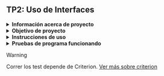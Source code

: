 ## TP2: Uso de Interfaces

<details>
<summary><b>Información acerca de proyecto</b></summary>
  
* **Autores:**
    * Pojmaevich Mirko (mirkopoj@gmail.com) 
    * Torletti Lara (lara.a.torletti@gmail.com)

* **Materia:**
    Arquitectura de Software - B5647

* **Profesor:**
    Martín Morixe
  
* Universidad Nacional de Río Negro - Sede Andina - Ingeniería Electrónica
</details>

<details>

<summary><b>Objetivo de proyecto</b></summary>

* Diseñar e implementar un programa que tenga un interfaz pila (StackInterface) y dos implementaciones:
  * una con memoria estática (FixedArrayStack) 
  * otra con memoria dinámica (DynamicMemStack)
   
* Escribir una clase Vehiculo que sea apilable.
* Escribir una clase StackUser que use la pila:
  * método para cargar la pila
  * método para consumir los elementos e imprimir sus datos
    
![Consigna](/consigna/imagenconsigna.png)
 </details>
 
<details>
  
<summary><b>Instrucciones de uso</b></summary>

* Haga:
 ```{bash}
git clone https://github.com/Arquitectura-de-Software-UNRN-2024/TP2-Uso-de-interfaces.git
make
```
* Los ejecutables luego de hacer make, se encontrarán en bin/.
* para correr el Stackable main:
 ```{bash}
#Para correr el stackable main con los vehiculos
bin/main <opciones>
# en donde las opciones son:
#
# --help | -h : para mostrar ayuda.
#
# -f : selecciona la implementación de pila estática.
#  La pila se crea con un tamaño predeterminado definido por la variable
#  `FIXED_ARRAY_STACK_CAPACITY` en el archivo ´fixed_array_stack.hpp`.
#
# -d [tamaño] : selecciona la implementación de pila de memoria dinámica.
#  Si no se proporciona un tamaño, se crea una pila predeterminada con un tamaño
#  especificado por la constante `DYNAMIC_STACK_INITIAL_CAPACITY` en el archivo `dynamic_mem_stack.hpp`.
#  Si se proporciona un tamaño (por ejemplo, `-d 100`), la pila se inicializa con la capacidad inicial especificada.
#
# -r [tamaño] : selecciona la implementación de pila de memoria dinámica redimensionable.
#  Si no se proporciona un tamaño, se crea una pila predeterminada con un tamaño especificado
#  por la constante `DYNAMIC_STACK_INITIAL_CAPACITY` en el archivo `dynamic_mem_stack.hpp`.
#  Si se proporciona un tamaño (por ejemplo, `-r 100`), la pila se inicializa con la capacidad inicial especificada.
```

</details>

<details>
  
<summary><b>Pruebas de programa funcionando</b></summary>

### Menú de ayuda
  <div>
  <p style = 'text-align:center;'>
  <img src=/consigna/menuhelp.png alt="Menú de Ayuda" width="500px">
  </p>
  </div>
  
### Código main
 <div>
  <p style = 'text-align:center;'>
  <img src=/consigna/maincpp.png alt="Código main" width="500px">
  </p>
  </div>

### Flag -f  
#### Fixed Array Stack con el 'define' por default y 'define' autodefinido por usuario
 <div>
  <p style = 'text-align:center;'>
  <img src=/consigna/flag-fcondistintasdefiniciones.png alt="Flag-f" width="500px">
  </p>
  </div>

### Flag -d  
#### Dinamic Array Stack con el 'define' por default y con [tamaño] definido por usuario por teclado
 <div>
  <p style = 'text-align:center;'>
  <img src=/consigna/flag-dcondistintasdef.png alt="Flag-d" width="500px">
  </p>
  </div>


### Flag -r  
#### Dinamic Array Stack Rezizable con el 'define' por default y con [tamaño] definido por usuario por teclado
 <div>
  <p style = 'text-align:center;'>
  <img src=/consigna/flag-rcondistintasdefiniciones.png alt="Flag-r" width="500px">
  </p>
  </div>

</details>

> [!WARNING]
> Correr los test depende de Criterion. [Ver más sobre criterion](https://criterion.readthedocs.io/en/master/intro.html)
